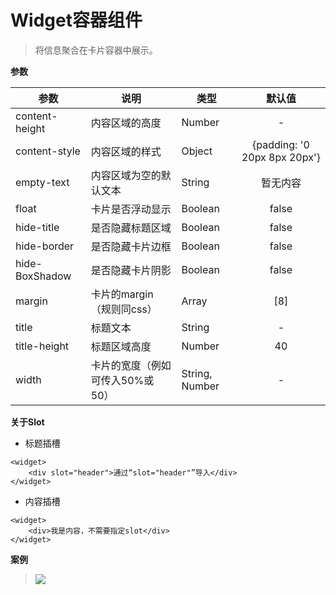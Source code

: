 # Widget容器组件

> 将信息聚合在卡片容器中展示。

**参数**

| 参数 | 说明 | 类型 | 默认值 |
| ---- | ---- | ---- | :----: |
| content-height | 内容区域的高度                       | Number |       - |
| content-style  | 内容区域的样式   | Object | {padding: '0 20px 8px 20px'} |
| empty-text     | 内容区域为空的默认文本               | String | 暂无内容 |
| float          | 卡片是否浮动显示                     | Boolean | false   |
| hide-title     | 是否隐藏标题区域                     | Boolean | false   |
| hide-border    | 是否隐藏卡片边框                     | Boolean | false   |
| hide-BoxShadow | 是否隐藏卡片阴影                     | Boolean | false   |
| margin         | 卡片的margin（规则同css）            | Array     | [8]   |
| title          | 标题文本                             | String    | -     |
| title-height   | 标题区域高度                         | Number    | 40    |
| width          | 卡片的宽度（例如可传入50%或50）      | String, Number | - |

**关于Slot**

* 标题插槽

```
<widget>
    <div slot="header">通过“slot="header"”导入</div>
</widget>
```

* 内容插槽

```
<widget>
    <div>我是内容，不需要指定slot</div>
</widget>
```

**案例**

> ![](http://7xkvpt.com1.z0.glb.clouddn.com/widget.png)
